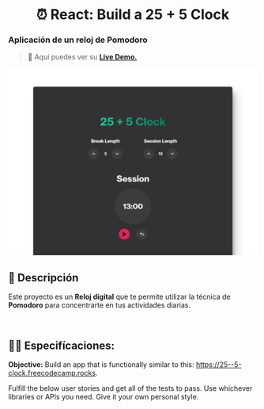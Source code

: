 <div align='center'>

# ⏰ React: Build a 25 + 5 Clock

</div>

### Aplicación de un reloj de Pomodoro

> 🧩 Aquí puedes ver su [**Live Demo.**](https://25-5-clock-abrahamgalue.netlify.app/)

![vista-previa](./public/preview/01-page-preview.png)

## 🚀 Descripción

Este proyecto es un **Reloj digital** que te permite utilizar la técnica de **Pomodoro** para concentrarte en tus actividades diarias.

<br>

## 🧞‍♂️ Especifícaciones:

**Objective:** Build an app that is functionally similar to this: https://25--5-clock.freecodecamp.rocks.

Fulfill the below user stories and get all of the tests to pass. Use whichever libraries or APIs you need. Give it your own personal style.
